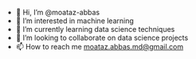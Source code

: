 - 👋 Hi, I’m @moataz-abbas
- 👀 I’m interested in machine learning 
- 🌱 I’m currently learning data science techniques
- 💞️ I’m looking to collaborate on data science projects
- 📫 How to reach me moataz.abbas.md@gmail.com

<!---
moataz-abbas/moataz-abbas is a ✨ special ✨ repository because its `README.md` (this file) appears on your GitHub profile.
You can click the Preview link to take a look at your changes.
--->
